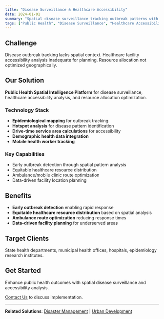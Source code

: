 ```yaml
---
title: "Disease Surveillance & Healthcare Accessibility"
date: 2024-01-01
summary: "Spatial disease surveillance tracking outbreak patterns with healthcare accessibility analysis using network distance calculations and demographic health mapping."
tags: ["Public Health", "Disease Surveillance", "Healthcare Accessibility", "Epidemiology", "Resource Allocation"]
---
```


## Challenge

Disease outbreak tracking lacks spatial context. Healthcare facility accessibility analysis inadequate for planning. Resource allocation not optimized geographically.

## Our Solution

**Public Health Spatial Intelligence Platform** for disease surveillance, healthcare accessibility analysis, and resource allocation optimization.

### Technology Stack

- **Epidemiological mapping** for outbreak tracking
- **Hotspot analysis** for disease pattern identification
- **Drive-time service area calculations** for accessibility
- **Demographic health data integration**
- **Mobile health worker tracking**

### Key Capabilities

- Early outbreak detection through spatial pattern analysis
- Equitable healthcare resource distribution
- Ambulance/mobile clinic route optimization
- Data-driven facility location planning

## Benefits

- **Early outbreak detection** enabling rapid response
- **Equitable healthcare resource distribution** based on spatial analysis
- **Ambulance route optimization** reducing response times
- **Data-driven facility planning** for underserved areas

## Target Clients

State health departments, municipal health offices, hospitals, epidemiology research institutes.

## Get Started

Enhance public health outcomes with spatial disease surveillance and accessibility analysis.

[Contact Us](/contact/) to discuss implementation.

---

**Related Solutions**: [Disaster Management](/use-cases/disaster-management/) | [Urban Development](/use-cases/urban-development/)

